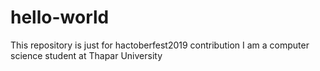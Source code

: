 # hello-world
This repository is just for  hactoberfest2019 contribution
I am a computer science student at Thapar University
